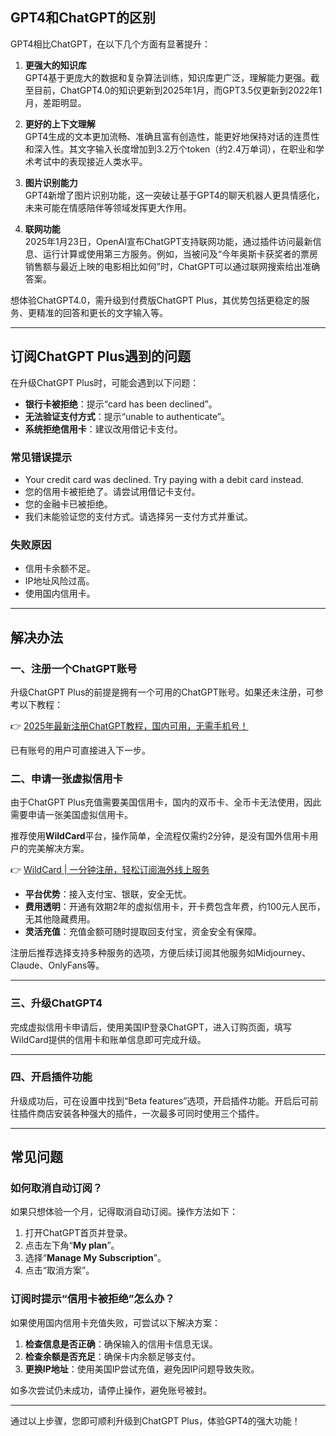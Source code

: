 ## GPT4和ChatGPT的区别

GPT4相比ChatGPT，在以下几个方面有显著提升：

1. **更强大的知识库**  
   GPT4基于更庞大的数据和复杂算法训练，知识库更广泛，理解能力更强。截至目前，ChatGPT4.0的知识更新到2025年1月，而GPT3.5仅更新到2022年1月，差距明显。

2. **更好的上下文理解**  
   GPT4生成的文本更加流畅、准确且富有创造性，能更好地保持对话的连贯性和深入性。其文字输入长度增加到3.2万个token（约2.4万单词），在职业和学术考试中的表现接近人类水平。

3. **图片识别能力**  
   GPT4新增了图片识别功能，这一突破让基于GPT4的聊天机器人更具情感化，未来可能在情感陪伴等领域发挥更大作用。

4. **联网功能**  
   2025年1月23日，OpenAI宣布ChatGPT支持联网功能，通过插件访问最新信息、运行计算或使用第三方服务。例如，当被问及“今年奥斯卡获奖者的票房销售额与最近上映的电影相比如何”时，ChatGPT可以通过联网搜索给出准确答案。

想体验ChatGPT4.0，需升级到付费版ChatGPT Plus，其优势包括更稳定的服务、更精准的回答和更长的文字输入等。

---

## 订阅ChatGPT Plus遇到的问题

在升级ChatGPT Plus时，可能会遇到以下问题：

- **银行卡被拒绝**：提示“card has been declined”。
- **无法验证支付方式**：提示“unable to authenticate”。
- **系统拒绝信用卡**：建议改用借记卡支付。

### 常见错误提示

- Your credit card was declined. Try paying with a debit card instead.
- 您的信用卡被拒绝了。请尝试用借记卡支付。
- 您的金融卡已被拒绝。
- 我们未能验证您的支付方式。请选择另一支付方式并重试。

### 失败原因

- 信用卡余额不足。
- IP地址风险过高。
- 使用国内信用卡。

---

## 解决办法

### 一、注册一个ChatGPT账号

升级ChatGPT Plus的前提是拥有一个可用的ChatGPT账号。如果还未注册，可参考以下教程：

👉 [2025年最新注册ChatGPT教程，国内可用，无需手机号！](https://bit.ly/bewildcard)

已有账号的用户可直接进入下一步。

### 二、申请一张虚拟信用卡

由于ChatGPT Plus充值需要美国信用卡，国内的双币卡、全币卡无法使用，因此需要申请一张美国虚拟信用卡。

推荐使用**WildCard**平台，操作简单，全流程仅需约2分钟，是没有国外信用卡用户的完美解决方案。

👉 [WildCard | 一分钟注册，轻松订阅海外线上服务](https://bit.ly/bewildcard)

- **平台优势**：接入支付宝、银联，安全无忧。
- **费用透明**：开通有效期2年的虚拟信用卡，开卡费包含年费，约100元人民币，无其他隐藏费用。
- **灵活充值**：充值金额可随时提取回支付宝，资金安全有保障。

注册后推荐选择支持多种服务的选项，方便后续订阅其他服务如Midjourney、Claude、OnlyFans等。

---

### 三、升级ChatGPT4

完成虚拟信用卡申请后，使用美国IP登录ChatGPT，进入订购页面，填写WildCard提供的信用卡和账单信息即可完成升级。

---

### 四、开启插件功能

升级成功后，可在设置中找到“Beta features”选项，开启插件功能。开启后可前往插件商店安装各种强大的插件，一次最多可同时使用三个插件。

---

## 常见问题

### 如何取消自动订阅？

如果只想体验一个月，记得取消自动订阅。操作方法如下：

1. 打开ChatGPT首页并登录。
2. 点击左下角“**My plan**”。
3. 选择“**Manage My Subscription**”。
4. 点击“取消方案”。

### 订阅时提示“信用卡被拒绝”怎么办？

如果使用国内信用卡充值失败，可尝试以下解决方案：

1. **检查信息是否正确**：确保输入的信用卡信息无误。
2. **检查余额是否充足**：确保卡内余额足够支付。
3. **更换IP地址**：使用美国IP尝试充值，避免因IP问题导致失败。

如多次尝试仍未成功，请停止操作，避免账号被封。

---

通过以上步骤，您即可顺利升级到ChatGPT Plus，体验GPT4的强大功能！
